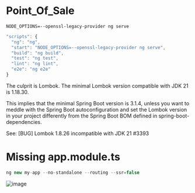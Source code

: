 # Point_Of_Sale
```
NODE_OPTIONS=--openssl-legacy-provider ng serve
```
```js
"scripts": {
  "ng": "ng",
  "start": "NODE_OPTIONS=--openssl-legacy-provider ng serve",
  "build": "ng build",
  "test": "ng test",
  "lint": "ng lint",
  "e2e": "ng e2e"
}
```


The culprit is Lombok. The minimal Lombok version compatible with JDK 21 is 1.18.30.

This implies that the minimal Spring Boot version is 3.1.4, unless you want to meddle with the Spring Boot autoconfiguration and set the Lombok version in your project differently from the Spring Boot BOM defined in spring-boot-dependencies.

See: [BUG] Lombok 1.8.26 incompatible with JDK 21 #3393

# Missing app.module.ts
```js
ng new my-app --no-standalone --routing --ssr=false
```


![image](https://github.com/user-attachments/assets/b3a07897-f9bf-48d4-b095-dd439fed7da7)


